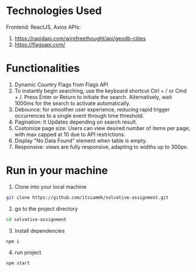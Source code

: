 # Technologies Used
Frontend: ReactJS, Axios
APIs: 
1. https://rapidapi.com/wirefreethought/api/geodb-cities
2. https://flagsapi.com/

# Functionalities
1. Dynamic Country Flags from Flags API
2. To instantly begin searching, use the keyboard shortcut Ctrl + / or Cmd + /. Press Enter or Return to initiate the search. Alternatively, wait 1000ms for the search to activate automatically.
3. Debounce: for smoother user experience, reducing rapid trigger occurrences to a single event through time threshold.
4. Pagination: It Updates depending on search result.
5. Customize page size: Users can view desired number of items per page, with max capped at 10 due to API restrictions.
6. Display "No Data Found" element when table is empty.
7. Responsive: views are fully responsive, adapting to widths up to 300px.

# Run in your machine
1. Clone into your local machine
```bash
git clone https://github.com/itsiammk/solvative-assignment.git
```
2. go to the project directory
```bash
cd solvative-assignment
```
3. Install dependencies
```bash
npm i
```
4. run project
```bash
npm start
```







